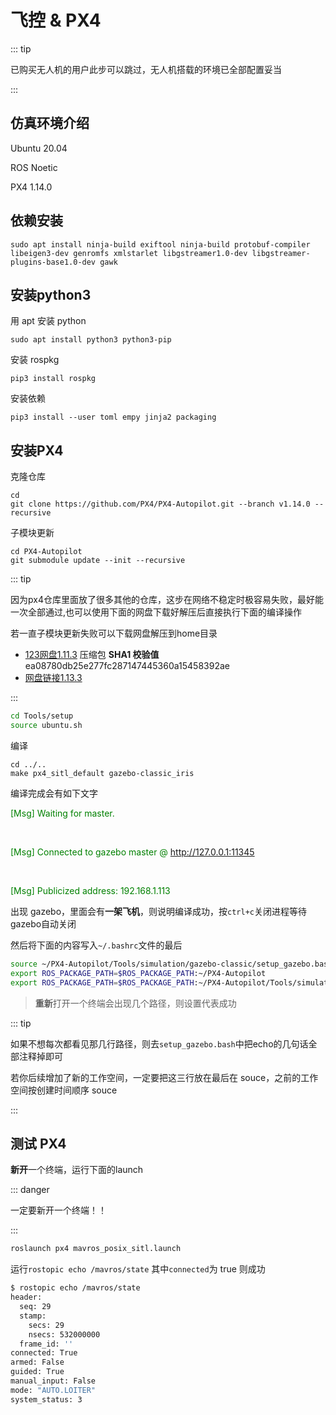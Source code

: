 # 飞控 & PX4

::: tip

已购买无人机的用户此步可以跳过，无人机搭载的环境已全部配置妥当

:::

## 仿真环境介绍

Ubuntu 20.04

ROS Noetic

PX4 1.14.0

## 依赖安装

```
sudo apt install ninja-build exiftool ninja-build protobuf-compiler libeigen3-dev genromfs xmlstarlet libgstreamer1.0-dev libgstreamer-plugins-base1.0-dev gawk
```

## 安装python3

用 apt 安装 python

```
sudo apt install python3 python3-pip
```

安装 rospkg

```
pip3 install rospkg
```

安装依赖

```
pip3 install --user toml empy jinja2 packaging
```

## 安装PX4

克隆仓库

```
cd
git clone https://github.com/PX4/PX4-Autopilot.git --branch v1.14.0 --recursive
```

子模块更新

```
cd PX4-Autopilot
git submodule update --init --recursive
```

::: tip

因为px4仓库里面放了很多其他的仓库，这步在网络不稳定时极容易失败，最好能一次全部通过,也可以使用下面的网盘下载好解压后直接执行下面的编译操作

若一直子模块更新失败可以下载网盘解压到home目录

- [123网盘1.11.3](https://www.123pan.com/s/CVqajv-9DqWd.html)  压缩包 **SHA1 校验值**ea08780db25e277fc287147445360a15458392ae
- [网盘链接1.13.3](https://pan.baidu.com/s/119O2mNNvrRmeQjWJtqMl5w?pwd=2002) 

:::

```sh
cd Tools/setup
source ubuntu.sh
```

编译

```
cd ../..
make px4_sitl_default gazebo-classic_iris
```

编译完成会有如下文字

<font color="green">[Msg] Waiting for master.</font>

<br>

<font color="green">[Msg] Connected to gazebo master @ http://127.0.0.1:11345</font>

<br>

<font color="green">[Msg] Publicized address: 192.168.1.113</font>

出现 gazebo，里面会有**一架飞机**，则说明编译成功，按`ctrl+c`关闭进程等待gazebo自动关闭

然后将下面的内容写入`~/.bashrc`文件的最后

```bash
source ~/PX4-Autopilot/Tools/simulation/gazebo-classic/setup_gazebo.bash ~/PX4-Autopilot ~/PX4-Autopilot/build/px4_sitl_default
export ROS_PACKAGE_PATH=$ROS_PACKAGE_PATH:~/PX4-Autopilot
export ROS_PACKAGE_PATH=$ROS_PACKAGE_PATH:~/PX4-Autopilot/Tools/simulation/gazebo-classic/sitl_gazebo-classic
```

> **重新**打开一个终端会出现几个路径，则设置代表成功
>

::: tip

如果不想每次都看见那几行路径，则去`setup_gazebo.bash`中把echo的几句话全部注释掉即可

若你后续增加了新的工作空间，一定要把这三行放在最后在 souce，之前的工作空间按创建时间顺序 souce

:::

## 测试 PX4

**新开**一个终端，运行下面的launch

::: danger

一定要新开一个终端！！

:::

```bash
roslaunch px4 mavros_posix_sitl.launch
```

运行`rostopic echo /mavros/state`   其中`connected`为 true 则成功

```bash
$ rostopic echo /mavros/state
header: 
  seq: 29
  stamp: 
    secs: 29
    nsecs: 532000000
  frame_id: ''
connected: True
armed: False
guided: True
manual_input: False
mode: "AUTO.LOITER"
system_status: 3
```
